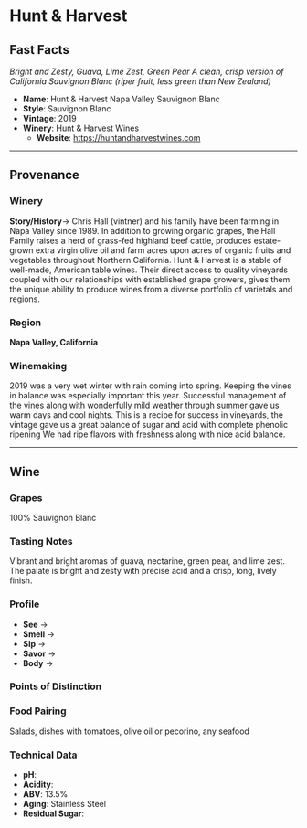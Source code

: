 # Hunt & Harvest
## Fast Facts
*Bright and Zesty, Guava, Lime Zest, Green Pear*
*A clean, crisp version of California Sauvignon Blanc (riper fruit, less green than New Zealand)*
- **Name**: Hunt & Harvest Napa Valley Sauvignon Blanc
- **Style**: Sauvignon Blanc
- **Vintage**: 2019
- **Winery**: Hunt & Harvest Wines
	- **Website**: https://huntandharvestwines.com
- - - -
## Provenance
### Winery
**Story/History**→ Chris Hall (vintner) and his family have been farming in Napa Valley since 1989. In addition to growing organic grapes, the Hall Family raises a herd of grass-fed highland beef cattle, produces estate-grown extra virgin olive oil and farm acres upon acres of organic fruits and vegetables throughout Northern California. Hunt & Harvest is a stable of well-made, American table wines. Their direct access to quality vineyards coupled with our relationships with established grape growers, gives them the unique ability to produce wines from a diverse portfolio of varietals and regions.
### Region
**Napa Valley, California**
### Winemaking 
2019 was a very wet winter with rain coming into spring. Keeping the vines in balance was especially important this year. Successful management of the vines along with wonderfully mild weather through summer gave us warm days and cool nights. This is a recipe for success in vineyards, the vintage gave us a great balance of sugar and acid with complete phenolic ripening We had ripe flavors with freshness along with nice acid balance.
- - - -
## Wine
### Grapes
100% Sauvignon Blanc
### Tasting Notes
Vibrant and bright aromas of guava, nectarine, green pear, and lime zest. The palate is bright and zesty with precise acid and a crisp, long, lively finish.
### Profile
- **See** →  
- **Smell** → 
- **Sip** → 
- **Savor** → 
- **Body** → 
### Points of Distinction
### Food Pairing
Salads, dishes with tomatoes, olive oil or pecorino, any seafood
### Technical Data
- **pH**: 
- **Acidity**: 
- **ABV**:  13.5%
- **Aging**:  Stainless Steel
- **Residual Sugar**: 